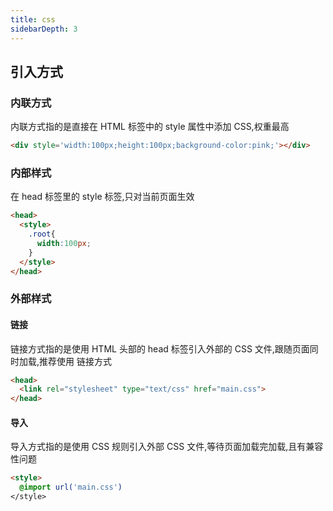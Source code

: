 ```yaml
---
title: css
sidebarDepth: 3
---
```


## 引入方式

### 内联方式

内联方式指的是直接在 HTML 标签中的 style 属性中添加 CSS,权重最高

```HTML
<div style='width:100px;height:100px;background-color:pink;'></div>
```

### 内部样式

在 head 标签里的 style 标签,只对当前页面生效

```HTML
<head>
  <style>
    .root{
      width:100px;
    }
  </style>
</head>
```

### 外部样式

#### 链接

链接方式指的是使用 HTML 头部的 head 标签引入外部的 CSS 文件,跟随页面同时加载,推荐使用 链接方式

```HTML
<head>
  <link rel="stylesheet" type="text/css" href="main.css">
</head>
```

#### 导入

导入方式指的是使用 CSS 规则引入外部 CSS 文件,等待页面加载完加载,且有兼容性问题

```HTML
<style>
  @import url('main.css')
</style>
```
